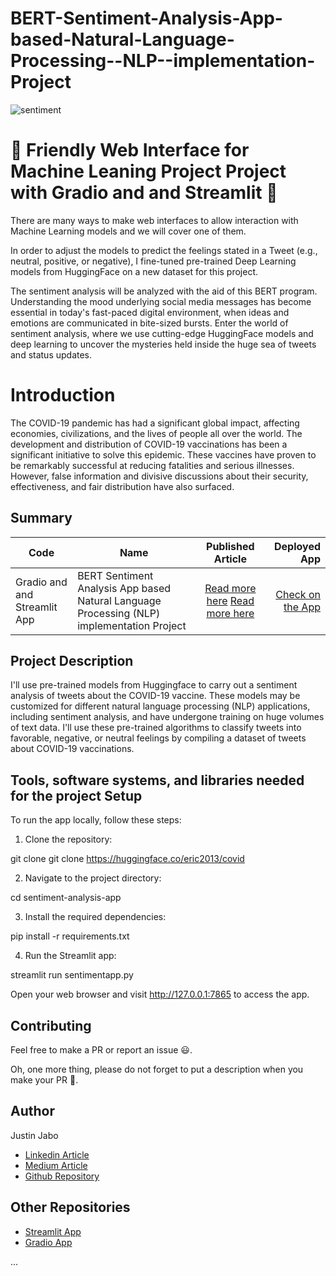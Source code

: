# BERT-Sentiment-Analysis-App-based-Natural-Language-Processing--NLP--implementation-Project

![sentiment](https://github.com/justinjabo250/BERT-Sentiment-Analysis-App-based-Natural-Language-Processing--NLP--implementation/assets/115732734/c488d433-e456-4ba9-a180-f9aa4da64d0b)

# 🚀 Friendly Web Interface for Machine Leaning Project Project with Gradio and and Streamlit 🚀

There are many ways to make web interfaces to allow interaction with Machine Learning models and we will cover one of them.

In order to adjust the models to predict the feelings stated in a Tweet (e.g., neutral, positive, or negative), I fine-tuned pre-trained Deep Learning models from HuggingFace on a new dataset for this project.

The sentiment analysis will be analyzed with the aid of this BERT program. Understanding the mood underlying social media messages has become essential in today's fast-paced digital environment, when ideas and emotions are communicated in bite-sized bursts. Enter the world of sentiment analysis, where we use cutting-edge HuggingFace models and deep learning to uncover the mysteries held inside the huge sea of tweets and status updates.


# Introduction
The COVID-19 pandemic has had a significant global impact, affecting economies, civilizations, and the lives of people all over the world. The development and distribution of COVID-19 vaccinations has been a significant initiative to solve this epidemic. These vaccines have proven to be remarkably successful at reducing fatalities and serious illnesses. However, false information and divisive discussions about their security, effectiveness, and fair distribution have also surfaced.



## Summary
| Code      | Name        | Published Article |  Deployed App |
|-----------|-------------|:-------------:|------:|
| Gradio and and Streamlit App | BERT Sentiment Analysis App based Natural Language Processing (NLP) implementation Project|  [Read more here](https://www.linkedin.com/pulse/bert-sentiment-analysis-app-based-natural-language-nlp-jabo-justin) [Read more here](https://medium.com/@jabojustin250/bert-sentiment-analysis-app-901447e80a2f) | [Check on the App](http://127.0.0.1:7865) |

## Project Description

I'll use pre-trained models from Huggingface to carry out a sentiment analysis of tweets about the COVID-19 vaccine. These models may be customized for different natural language processing (NLP) applications, including sentiment analysis, and have undergone training on huge volumes of text data. I'll use these pre-trained algorithms to classify tweets into favorable, negative, or neutral feelings by compiling a dataset of tweets about COVID-19 vaccinations.

## Tools, software systems, and libraries needed for the project Setup

To run the app locally, follow these steps:

1. Clone the repository:

git clone git clone https://huggingface.co/eric2013/covid



2. Navigate to the project directory:

cd sentiment-analysis-app
  


  
3. Install the required dependencies:

pip install -r requirements.txt




4. Run the Streamlit app:

streamlit run sentimentapp.py



Open your web browser and visit http://127.0.0.1:7865 to access the app.



## Contributing

Feel free to make a PR or report an issue 😃.

Oh, one more thing, please do not forget to put a description when you make your PR 🙂.

## Author
Justin Jabo
- [Linkedin Article](https://www.linkedin.com/pulse/bert-sentiment-analysis-app-based-natural-language-nlp-jabo-justin) 
- [Medium Article](https://medium.com/@jabojustin250/bert-sentiment-analysis-app-901447e80a2f)
- [Github Repository](https://github.com/justinjabo250)

## Other Repositories
- [Streamlit App](https://github.com/justinjabo250/Streamlit-Machine-Leaning-app)
- [Gradio App](https://github.com/justinjabo250/Gradio-Machine-Leaning-App)

...

